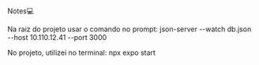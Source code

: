 Notes💻

Na raiz do projeto usar o comando no prompt:
json-server --watch db.json --host 10.110.12.41 --port 3000

No projeto, utilizei no terminal:
npx expo start
